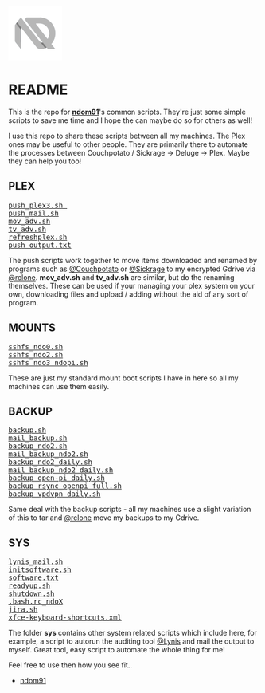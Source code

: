 ![ndo](assets/ndo_logo108.png)


# README

This is the repo for [**ndom91**](https://iamnico.xyz)'s common scripts. They're just some simple scripts to save me time and I hope the can maybe do so for others as well!

I use this repo to share these scripts between all my machines. The Plex ones may be useful to other people. They are primarily there to automate the processes between Couchpotato / Sickrage -> Deluge -> Plex. Maybe they can help you too!

## PLEX
<pre>
<span><a target="_blank" href="https://github.com/ndom91/scripts/blob/master/plex/push_plex3.sh">push_plex3.sh </a></span>
<span><a target="_blank" href="https://github.com/ndom91/scripts/blob/master/plex/push_mail.sh">push_mail.sh</a></span>
<span><a target="_blank" href="https://github.com/ndom91/scripts/blob/master/plex/mov_adv.sh">mov_adv.sh</a></span>
<span><a target="_blank" href="https://github.com/ndom91/scripts/blob/master/plex/tv_adv.sh">tv_adv.sh</a></span>
<span><a target="_blank" href="https://github.com/ndom91/scripts/blob/master/mounplexts/refreshplex.sh">refreshplex.sh</a></span>
<span><a target="_blank" href="https://github.com/ndom91/scripts/blob/master/plex/push_output.txt">push_output.txt</a></span>
</pre>
The push scripts work together to move items downloaded and renamed by programs such as [@Couchpotato](https://github.com/CouchPotato/CouchPotatoServer) or [@Sickrage](https://github.com/SickRage/SickRage) to my encrypted Gdrive via [@rclone](https://github.com/ncw/rclone).
**mov_adv.sh** and **tv_adv.sh** are similar, but do the renaming themselves. These can be used if your managing your plex
system on your own, downloading files and upload / adding without the aid of any sort of program.

## MOUNTS
<pre>
<span><a target="_blank" href="https://github.com/ndom91/scripts/blob/master/mounts/sshfs_ndo0.sh">sshfs_ndo0.sh</a></span>
<span><a target="_blank" href="https://github.com/ndom91/scripts/blob/master/mounts/sshfs_ndo2.sh">sshfs_ndo2.sh</a></span>
<span><a target="_blank" href="https://github.com/ndom91/scripts/blob/master/mounts/sshfs_ndo3_ndopi.sh">sshfs_ndo3_ndopi.sh</a></span>
</pre>
These are just my standard mount boot scripts I have in here so all my machines can use them easily.

## BACKUP
<pre>
<span><a target="_blank" href="https://github.com/ndom91/scripts/blob/master/backup/backup.sh">backup.sh</a></span>
<span><a target="_blank" href="https://github.com/ndom91/scripts/blob/master/backup/mail_backup.sh">mail_backup.sh</a></span>
<span><a target="_blank" href="https://github.com/ndom91/scripts/blob/master/backup/backup_ndo2.sh">backup_ndo2.sh</a></span>
<span><a target="_blank" href="https://github.com/ndom91/scripts/blob/master/backup/mail_backup_ndo2.sh">mail_backup_ndo2.sh</a></span>
<span><a target="_blank" href="https://github.com/ndom91/scripts/blob/master/backup/backup_ndo2_daily.sh">backup_ndo2_daily.sh</a></span>
<span><a target="_blank" href="https://github.com/ndom91/scripts/blob/master/backup/mail_backup_ndo2_daily.sh">mail_backup_ndo2_daily.sh</a></span>
<span><a target="_blank" href="https://github.com/ndom91/scripts/blob/master/backup/backup_open-pi_daily.sh">backup_open-pi_daily.sh</a></span>
<span><a target="_blank" href="https://github.com/ndom91/scripts/blob/master/backup/backup_rsync_openpi_full.sh">backup_rsync_openpi_full.sh</a></span>
<span><a target="_blank" href="https://github.com/ndom91/scripts/blob/master/backup/backup_vpdvpn_daily.sh">backup_vpdvpn_daily.sh</a></span>
</pre>
Same deal with the backup scripts - all my machines use a slight variation of this to tar and [@rclone](https://github.com/ncw/rclone) move my backups to my Gdrive.

## SYS
<pre>
<span><a target="_blank" href="https://github.com/ndom91/scripts/blob/master/sys/lynis_mail.sh">lynis_mail.sh</a></span>
<span><a target="_blank" href="https://github.com/ndom91/scripts/blob/master/sys/initsoftware.sh">initsoftware.sh</a></span>
<span><a target="_blank" href="https://github.com/ndom91/scripts/blob/master/sys/software.txt">software.txt</a></span>
<span><a target="_blank" href="https://github.com/ndom91/scripts/blob/master/sys/readyup.sh">readyup.sh</a></span>
<span><a target="_blank" href="https://github.com/ndom91/scripts/blob/master/sys/shutdown.sh">shutdown.sh</a></span>
<span><a target="_blank" href="https://github.com/ndom91/scripts/blob/master/sys/bash.rc_ndo4">.bash.rc_ndoX</a></span>
<span><a target="_blank" href="https://github.com/ndom91/scripts/blob/master/sys/jira.sh">jira.sh</a></span>
<span><a target="_blank" href="https://github.com/ndom91/scripts/blob/master/sys/xfce-keyboard-shortcuts.xml">xfce-keyboard-shortcuts.xml</a></span>
</pre>
The folder **sys** contains other system related scripts which include here, for example, a script to autorun the auditing tool [@Lynis](https://cisofy.com/lynis/) and mail the output to myself. Great tool, easy script to automate the whole thing for me!

Feel free to use then how you see fit..

- [ndom91](mailto:yo@iamnico.xyz)
